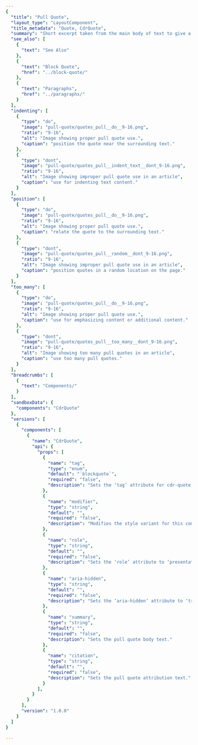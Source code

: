 ```yaml
---
{
  "title": "Pull Quote",
  "layout_type": "LayoutComponent",
  "title_metadata": "Quote, CdrQuote",
  "summary": "Short excerpt taken from the main body of text to give a dominant position",
  "see_also": [
    {
      "text": "See Also"
    },
    {
      "text": "Block Quote",
      "href": "../block-quote/"
    },
    {
      "text": "Paragraphs",
      "href": "../paragraphs/"
    }
  ],
  "indenting": [
    {
      "type": "do",
      "image": "pull-quote/quotes_pull__do__9-16.png",
      "ratio": "9-16",
      "alt": "Image showing proper pull quote use.",
      "caption": "position the quote near the surrounding text."
    },
    {
      "type": "dont",
      "image": "pull-quote/quotes_pull__indent_text__dont_9-16.png",
      "ratio": "9-16",
      "alt": "Image showing improper pull quote use in an article",
      "caption": "use for indenting text content."
    }
  ],
  "position": [
    {
      "type": "do",
      "image": "pull-quote/quotes_pull__do__9-16.png",
      "ratio": "9-16",
      "alt": "Image showing proper pull quote use.",
      "caption": "relate the quote to the surrounding text."
    },
    {
      "type": "dont",
      "image": "pull-quote/quotes_pull__random__dont_9-16.png",
      "ratio": "9-16",
      "alt": "Image showing improper pull quote use in an article",
      "caption": "position quotes in a random location on the page."
    }
  ],
  "too_many": [
    {
      "type": "do",
      "image": "pull-quote/quotes_pull__do__9-16.png",
      "ratio": "9-16",
      "alt": "Image showing proper pull quote use.",
      "caption": "use for emphasizing content or additional content."
    },
    {
      "type": "dont",
      "image": "pull-quote/quotes_pull__too_many__dont_9-16.png",
      "ratio": "9-16",
      "alt": "Image showing too many pull quotes in an article",
      "caption": "use too many pull quotes."
    }
  ],
  "breadcrumbs": [
    {
      "text": "Components/"
    }
  ],
  "sandboxData": {
    "components": "CdrQuote"
  },
  "versions": [
    {
      "components": [
        {
          "name": "CdrQuote",
          "api": {
            "props": [
              {
                "name": "tag",
                "type": "enum",
                "default": "`blockquote`",
                "required": "false",
                "description": "Sets the ‘tag’ attribute for cdr-quote to define the root HTML element. Possible values: {  ‘blockquote’  |  ‘aside’  |  ‘q’  |  ‘div’  }"
              },
              {
                "name": "modifier",
                "type": "string",
                "default": "",
                "required": "false",
                "description": "Modifies the style variant for this component. Possible values: {  ‘pull’  }"
              },
              {
                "name": "role",
                "type": "string",
                "default": "",
                "required": "false",
                "description": "Sets the ‘role’ attribute to ‘presentation’ when creating a pull quote. Possible values: {  ‘presentation’  }"
              },
              {
                "name": "aria-hidden",
                "type": "string",
                "default": "",
                "required": "false",
                "description": "Sets the ‘aria-hidden’ attribute to ‘true’ when creating a pull quote. Possible values: {  ‘true’  }"
              },
              {
                "name": "summary",
                "type": "string",
                "default": "",
                "required": "false",
                "description": "Sets the pull quote body text."
              },
              {
                "name": "citation",
                "type": "string",
                "default": "",
                "required": "false",
                "description": "Sets the pull quote attribution text."
              }
            ],
          }
        }
      ],
      "version": "1.0.0"
    }
  ]
}

---
```


<cdr-doc-tabs>
<template slot="Overview">
<cdr-doc-table-of-contents-shell tab-name="Overview">

## Default

Default pull quote can be used with the following HTML tags: `<p>`, `<div>`, `<aside>`. For XS breakpoint, a border is below pull quote and font size is smaller.

<cdr-doc-example-code-pair :background-toggle="false" repository-href="/src/components/quote" :sandbox-data="$page.frontmatter.sandboxData">

```html
<div>
  <cdr-quote
        tag="aside"
        modifier="pull"
        summary="Never doubt that a small group of thoughtful, committed citizens can change the world; indeed, it's the only thing that ever has."
      />
</div>
```

</cdr-doc-example-code-pair>

## Accessibility

To ensure that usage of this component complies with accessibility guidelines:

- All recommendations listed for [Paragraphs](../paragraphs/?active-link=accessibility) component apply to this component
- Do not use this component to indent text. Screen readers use the `<blockquote>` element to:
  - Provide semantic understanding of page content by announcing blockquote as quote
  - Define a sectioning root in HTML5, which means that any  `<h1>` - `<h6>`  elements it contains don’t become part of the document’s outline

<br>

This component has compliance with WCAG guidelines by:

- Setting the `aria-hidden="true"` so the pull quote will not be conveyed to a screen reader


</cdr-doc-table-of-contents-shell>
</template>

<template slot="Design Guidelines">
  <cdr-doc-table-of-contents-shell tab-name="Design Guidelines">

## Use When

- Attracting the user’s attention to article text
- Breaking up a large body of text
- Providing the reader with visual markers
- Maintaining a sense of sequence and place

### Don't Use When

- Displaying a citation reference. Instead, use [Block Quote](../block-quote/)
- Displaying for a decorative treatment only

## The Basics

Use a pull quote for emphasizing content that has a close and significant relationship with the surrounding text and will help users to visually scan the page

<br/>

<do-dont :examples="$page.frontmatter.indenting" />

<do-dont :examples="$page.frontmatter.too_many" />

<do-dont :examples="$page.frontmatter.position" />

## Responsiveness

When a pull quote is displayed in at XS breakpoints, the left border will appear below the pull quote and will use a smaller font size.

  </cdr-doc-table-of-contents-shell>
</template>

<template slot="API">
<cdr-doc-table-of-contents-shell>

## Props

<cdr-doc-api type="prop" :api-data="$page.frontmatter.versions[0].components[0].api.props" />

</cdr-doc-table-of-contents-shell>
</template>

</cdr-doc-tabs>

